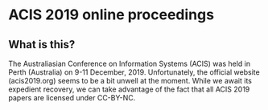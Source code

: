 # ACIS 2019 online proceedings

## What is this?

The Australiasian Conference on Information Systems (ACIS) was held in Perth (Australia) on 9-11 December, 2019. Unfortunately, the official website (acis2019.org) seems to be a bit unwell at the moment. While we await its expedient recovery, we can take advantage of the fact that all ACIS 2019 papers are licensed under CC-BY-NC.